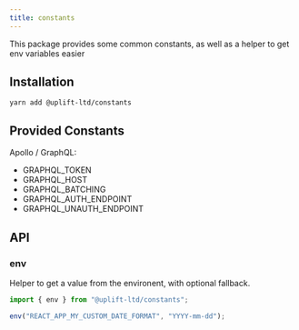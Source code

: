 ```yaml
---
title: constants
---
```


This package provides some common constants, as well as a helper to get env variables easier

## Installation

    yarn add @uplift-ltd/constants

## Provided Constants

Apollo / GraphQL:

- GRAPHQL_TOKEN
- GRAPHQL_HOST
- GRAPHQL_BATCHING
- GRAPHQL_AUTH_ENDPOINT
- GRAPHQL_UNAUTH_ENDPOINT

## API

### env

Helper to get a value from the environent, with optional fallback.

```ts
import { env } from "@uplift-ltd/constants";

env("REACT_APP_MY_CUSTOM_DATE_FORMAT", "YYYY-mm-dd");
```
